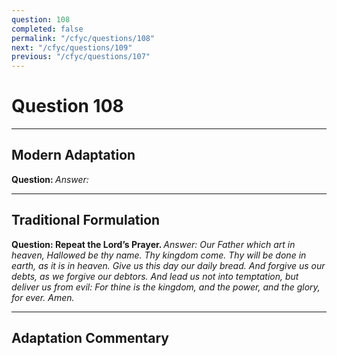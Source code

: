 ```yaml
---
question: 108
completed: false
permalink: "/cfyc/questions/108"
next: "/cfyc/questions/109"
previous: "/cfyc/questions/107"
---
```

# Question 108
---
## Modern Adaptation
<strong>
    Question:
</strong>

<em>
    Answer:
</em>

---
## Traditional Formulation
<strong>
    Question: Repeat the Lord’s Prayer.
</strong>

<em>
    Answer: Our Father which art in heaven, Hallowed be thy name. Thy kingdom come. Thy will be done in earth, as it is in heaven. Give us this day our daily bread. And forgive us our debts, as we forgive our debtors. And lead us not into temptation, but deliver us from evil: For thine is the kingdom, and the power, and the glory, for ever. Amen.
</em>

---
## Adaptation Commentary
